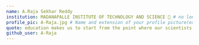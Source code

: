 ```yaml
---
name: A.Raja Sekhar Reddy
institution: MADANAPALLE INSTITUTE OF TECHNOLOGY AND SCIENCE 🚩 # no longer than 58 characters
profile_pic: A-Raja.jpg # Name and extension of your profile picture(ex. mona.png)
quote: education makes us to start from the point where our scientists are working. # no longer than 100 characters
github_user: A-Raja
---
```


